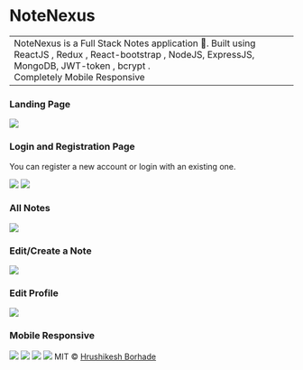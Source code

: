 # NoteNexus

<table>
<tr>
<td>
 NoteNexus is a Full Stack Notes application 🚀. Built using ReactJS , Redux , React-bootstrap , NodeJS, ExpressJS, MongoDB, JWT-token , bcrypt
 .<br/>Completely Mobile Responsive
</td>
</tr>
</table>


### Landing Page

![](https://github.com/HrushiBorhade/NoteNexus/blob/main/images/LandingPageWeb.png)


### Login and Registration Page

You can register a new account or login with an existing one.

![](https://github.com/HrushiBorhade/NoteNexus/blob/main/images/LoginPageWeb.png)
![](https://github.com/HrushiBorhade/NoteNexus/blob/main/images/RegisterPageWeb.png)

### All Notes

![](https://github.com/HrushiBorhade/NoteNexus/blob/main/images/MyNotesPageWeb.png)


### Edit/Create a Note

![](https://github.com/HrushiBorhade/NoteNexus/blob/main/images/NotePageWeb.png)

### Edit Profile
![](https://github.com/HrushiBorhade/NoteNexus/blob/main/images/ProfilePageWeb.png)


### Mobile Responsive
![](https://github.com/HrushiBorhade/NoteNexus/blob/main/images/LandingPageMobile.png)
![](https://github.com/HrushiBorhade/NoteNexus/blob/main/images/NavbarMobile.png)
![](https://github.com/HrushiBorhade/NoteNexus/blob/main/images/MyNotesPageMobile.png)
![](https://github.com/HrushiBorhade/NoteNexus/blob/main/images/ProfilePageMobile.png)
MIT © [Hrushikesh Borhade](https://github.com/HrushiBorhade)
